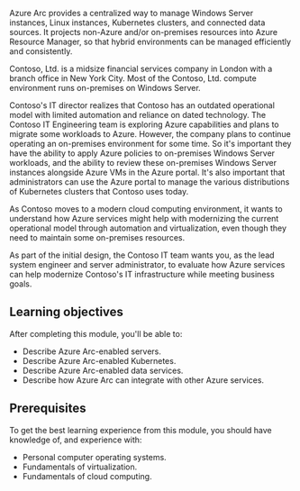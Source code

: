 Azure Arc provides a centralized way to manage Windows Server instances, Linux instances, Kubernetes clusters, and connected data sources. It projects non-Azure and/or on-premises resources into Azure Resource Manager, so that hybrid environments can be managed efficiently and consistently.

Contoso, Ltd. is a midsize financial services company in London with a branch office in New York City. Most of the Contoso, Ltd. compute environment runs on-premises on Windows Server.

Contoso's IT director realizes that Contoso has an outdated operational model with limited automation and reliance on dated technology. The Contoso IT Engineering team is exploring Azure capabilities and plans to migrate some workloads to Azure. However, the company plans to continue operating an on-premises environment for some time. So it's important they have the ability to apply Azure policies to on-premises Windows Server workloads, and the ability to review these on-premises Windows Server instances alongside Azure VMs in the Azure portal. It's also important that administrators can use the Azure portal to manage the various distributions of Kubernetes clusters that Contoso uses today.

As Contoso moves to a modern cloud computing environment, it wants to understand how Azure services might help with modernizing the current operational model through automation and virtualization, even though they need to maintain some on-premises resources.

As part of the initial design, the Contoso IT team wants you, as the lead system engineer and server administrator, to evaluate how Azure services can help modernize Contoso's IT infrastructure while meeting business goals.

## Learning objectives

After completing this module, you'll be able to:

- Describe Azure Arc-enabled servers.
- Describe Azure Arc-enabled Kubernetes.
- Describe Azure Arc-enabled data services.
- Describe how Azure Arc can integrate with other Azure services.

## Prerequisites

To get the best learning experience from this module, you should have knowledge of, and experience with:

- Personal computer operating systems.
- Fundamentals of virtualization.
- Fundamentals of cloud computing.
